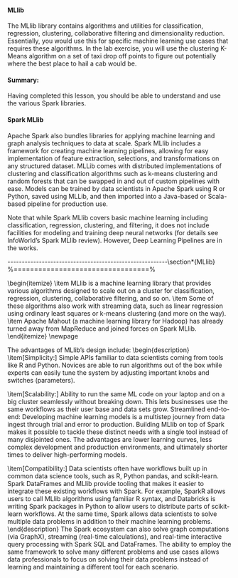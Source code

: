 #### MLlib 
The MLlib library contains algorithms and utilities for
classification, regression, clustering, collaborative filtering and dimensionality reduction. Essentially, you would use
this for specific machine learning use cases that requires these algorithms. In the lab exercise, you will use the
clustering K-Means algorithm on a set of taxi drop off points to figure out potentially where the best place to hail a
cab would be.


#### Summary:
Having completed this lesson, you should be able to understand and use the various Spark libraries.


#### Spark MLlib

Apache Spark also bundles libraries for applying machine learning and graph analysis techniques to data at scale. Spark MLlib includes a framework for creating machine learning pipelines, allowing for easy implementation of feature extraction, selections, and transformations on any structured dataset. MLLib comes with distributed implementations of clustering and classification algorithms such as k-means clustering and random forests that can be swapped in and out of custom pipelines with ease. Models can be trained by data scientists in Apache Spark using R or Python, saved using MLLib, and then imported into a Java-based or Scala-based pipeline for production use.

Note that while Spark MLlib covers basic machine learning including classification, regression, clustering, and filtering, it does not include facilities for modeling and training deep neural networks (for details see InfoWorld’s Spark MLlib review). However, Deep Learning Pipelines are in the works.

--------------------------------------------------------\section*{MLlib}
%=================================%

\begin{itemize}
\item  MLlib is a machine learning library that provides various algorithms designed to scale out on a cluster for classification, regression, clustering, collaborative filtering, and so on. 
\item Some of these algorithms also work with streaming data, such as linear regression using ordinary least squares or k-means clustering (and more on the way). 
\item Apache Mahout (a machine learning library for Hadoop) has already turned away from MapReduce and joined forces on Spark MLlib.
\end{itemize}
\newpage

The advantages of MLlib’s design include:
\begin{description}
\item[Simplicity:] Simple APIs familiar to data scientists coming from tools like R and Python. Novices are able to run 
algorithms out of the box while experts can easily tune the system by adjusting important knobs and switches (parameters).

\item[Scalability:] Ability to run the same ML code on your laptop and on a big cluster seamlessly without breaking down. 
This lets businesses use the same workflows as their user base and data sets grow.
Streamlined end-to-end: Developing machine learning models is a multistep journey from data ingest through trial 
and error to production. Building MLlib on top of Spark makes it possible to tackle these distinct needs with a 
single tool instead of many disjointed ones. The advantages are lower learning curves, less complex development 
and production environments, and ultimately shorter times to deliver high-performing models.

\item[Compatibility:] Data scientists often have workflows built up in common data science tools, such as R, Python pandas, and 
scikit-learn. Spark DataFrames and MLlib provide tooling that makes it easier to integrate these existing workflows with 
Spark. For example, SparkR allows users to call MLlib algorithms using familiar R syntax, and Databricks is writing 
Spark packages in Python to allow users to distribute parts of scikit-learn workflows.
At the same time, Spark allows data scientists to solve multiple data problems in addition to their machine learning problems. 
\end{description}
The Spark ecosystem can also solve graph computations (via GraphX), streaming (real-time calculations), and real-time 
interactive query processing with Spark SQL and DataFrames. The ability to employ the same framework to solve many 
different problems and use cases allows data professionals to focus on solving their data problems instead of 
learning and maintaining a different 
tool for each scenario.
